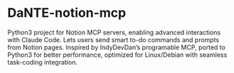 # DaNTE-notion-mcp
Python3 project for Notion MCP servers, enabling advanced interactions with Claude Code. Lets users send smart to-do commands and prompts from Notion pages. Inspired by IndyDevDan’s programable MCP, ported to Python3 for better performance, optimized for Linux/Debian with seamless task-coding integration.
